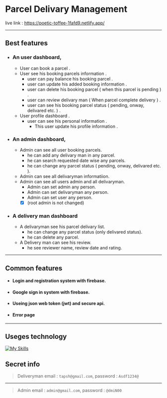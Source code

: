 # Parcel Delivary Management
live link : https://poetic-toffee-1fafd9.netlify.app/

___
 
## Best features
- ### An user dashboard, 
    - User can book a parcel .
    - User see his booking parcels information .
        - user can pay balance his booking parcel .
        - user can update his added booking information .
        - user can delete his booking parcel (
            when this parcel is pending
            ) .
        - user can review delivary man ( When parcel complete delivery ) .
        - user can see his booking parcel status ( pending, onway, delivared etc. ) .
    - User profile dashboard .
        - user can see his personal information .
            - This user update his profile information .
- ### An admin dashboard,
    - Admin can see all user booking parcels.
        - he can add any delivary man in any parcel.
        - he can search requested date wise any parcels.
        - he can change any parcel status ( pending, onway, delivared etc. ).
    - Admin can see all delivaryman informatiion.
    - Admin can see all users admin and all delivaryman.
        - Admin can set admin any person.
        - Admin can set delivaryman any person.
        - Admin can set user any person.
        - [x] (root admin is not changed)
- ### A delivery man dashboard
    - A delivaryman see his parcel delivary list.
        - he can change any parcel status (only delivared status).
        - he can delete any parcel.
    - A Delivery man can see his review.
        - he see reviewer name, review date and rating.
___


## Common features
- #### Login and registration system with firebase.
- #### Google sign in system with firebase.
- #### Useing json web token (jwt) and secure api.
- #### Error page


___


## Useges technology
[![My Skills](https://skillicons.dev/icons?i=tailwind,js,react,firebase,nodejs,express,mongodb)](https://skillicons.dev)


## Secret info
> Deliveryman email : ``` tapsh@gmail.com ```, password : ``` Asdf1234@ ``` <br>

___ 


> Admin email : ``` admin@gmail.com ```, password : ``` @dmiN00 ``` <br>
